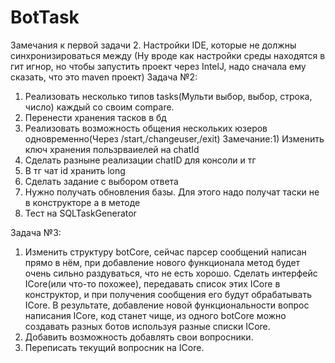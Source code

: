 # BotTask
Замечания к первой задачи
2. Настройки IDE, которые не должны синхронизироваться между (Ну вроде как настройки среды находятся в гит игнор, но чтобы запустить проект через IntelJ, надо сначала ему сказать, что это maven проект)
Задача №2:
1) Реализовать несколько типов tasks(Мульти выбор, выбор, строка, число) каждый со своим compare.
2) Перенести хранения тасков в бд
3) Реализовать возможность общения нескольких юзеров одновременно(Через /start,/changeuser,/exit)
Замечание:1) Изменить ключ хранения пользрваиелей на chatId
2) Сделать разныне реализации chatID для консоли и тг
3) В тг чат id хранить long
4) Сделать задание с выбором ответа
5) Нужно получать обновления базы. Для этого надо получат таски не в конструкторе а в методе
6) Тест на SQLTaskGenerator

Задача №3:
1) Изменить структуру botCore, сейчас парсер сообщений написан прямо в нём, при добавление нового функционала метод будет очень сильно раздуваться, что не есть хорошо. Сделать интерфейс ICore(или что-то похожее), передавать список этих ICore в конструктор, и при получения сообщения его будут обрабатывать ICore. В результате, добавление новой функциональности вопрос написания ICore, код станет чище, из одного botCore можно создавать разных ботов используя разные списки ICore.
2) Добавить возможность добавлять свои вопросники.
3) Переписать текущий вопросник на ICore.
